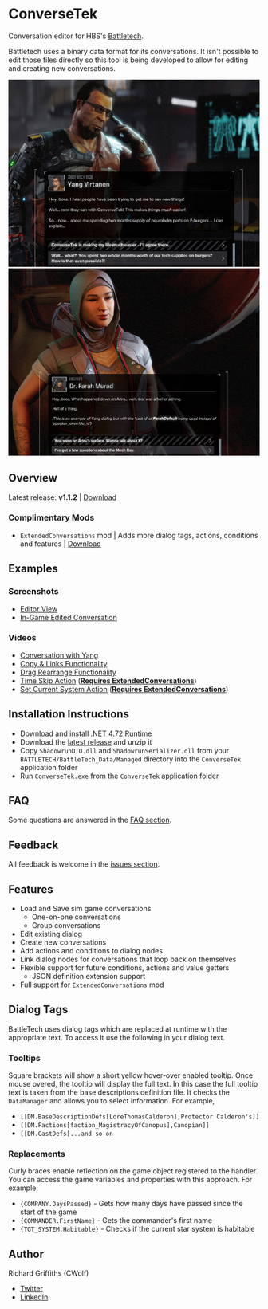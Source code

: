 # ConverseTek

Conversation editor for HBS's [Battletech](http://battletechgame.com/).

Battletech uses a binary data format for its conversations. It isn't possible to edit those files directly so this tool is being developed to allow for editing and creating new conversations.

![Example Conversation Edit](./docs/images/conversetek-example.png)
![Example Speaker Override](./docs/images/conversetek-example-speaker-override.png)

## Overview

Latest release: **v1.1.2** | [Download](https://github.com/CWolfs/ConverseTek/releases/tag/v1.1.2)

### Complimentary Mods

* `ExtendedConversations` mod | Adds more dialog tags, actions, conditions and features | [Download](https://github.com/CWolfs/ExtendedConversations/releases/)

## Examples

### Screenshots

* [Editor View](https://raw.githubusercontent.com/CWolfs/ConverseTek/develop/docs/images/1.0.0/conversetek-example.png)
* [In-Game Edited Conversation](https://raw.githubusercontent.com/CWolfs/ConverseTek/develop/docs/images/conversetek-example.png)

### Videos

* [Conversation with Yang](https://www.youtube.com/watch?v=JcjByWyr1lM)
* [Copy & Links Functionality](https://www.youtube.com/watch?v=P9sbtz019ws)
* [Drag Rearrange Functionality](https://www.youtube.com/watch?v=9Y4xSxJRO_s)
* [Time Skip Action](https://www.youtube.com/watch?v=Y7Wzd2NElTE) ([__Requires ExtendedConversations__](https://github.com/CWolfs/ExtendedConversations))
* [Set Current System Action](https://www.youtube.com/watch?v=3za9qaGPwO4) ([__Requires ExtendedConversations__](https://github.com/CWolfs/ExtendedConversations))

## Installation Instructions

* Download and install [.NET 4.72 Runtime](https://www.microsoft.com/net/download/thank-you/net472)
* Download the [latest release](https://github.com/CWolfs/ConverseTek/releases/) and unzip it
* Copy `ShadowrunDTO.dll` and `ShadowrunSerializer.dll` from your `BATTLETECH/BattleTech_Data/Managed` directory into the `ConverseTek` application folder
* Run `ConverseTek.exe` from the `ConverseTek` application folder

## FAQ

Some questions are answered in the [FAQ section](https://github.com/CWolfs/ConverseTek/blob/master/docs/faq.md).

## Feedback

All feedback is welcome in the [issues section](https://github.com/CWolfs/ConverseTek/issues).

## Features

* Load and Save sim game conversations
  * One-on-one conversations
  * Group conversations
* Edit existing dialog
* Create new conversations
* Add actions and conditions to dialog nodes
* Link dialog nodes for conversations that loop back on themselves
* Flexible support for future conditions, actions and value getters
  * JSON definition extension support
* Full support for `ExtendedConversations` mod


## Dialog Tags

BattleTech uses dialog tags which are replaced at runtime with the appropriate text. To access it use the following in your dialog text.

### Tooltips

Square brackets will show a short yellow hover-over enabled tooltip. Once mouse overed, the tooltip will display the full text. In this case the full tooltip text is taken from the base descriptions definition file. It checks the `DataManager` and allows you to select information. For example,

* `[[DM.BaseDescriptionDefs[LoreThomasCalderon],Protector Calderon's]]` 
* `[[DM.Factions[faction_MagistracyOfCanopus],Canopian]]`
* `[[DM.CastDefs[...and so on`

### Replacements

Curly braces enable reflection on the game object registered to the handler. You can access the game variables and properties with this approach. For example,

* `{COMPANY.DaysPassed}` - Gets how many days have passed since the start of the game
* `{COMMANDER.FirstName}` - Gets the commander's first name
* `{TGT_SYSTEM.Habitable}` - Checks if the current star system is habitable

## Author

Richard Griffiths (CWolf)
  * [Twitter](https://twitter.com/CWolf)
  * [LinkedIn](https://www.linkedin.com/in/richard-griffiths-436b7a19/)